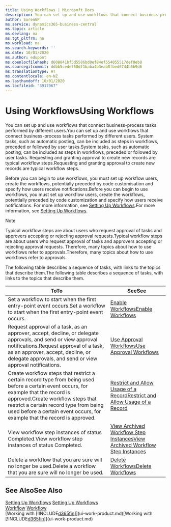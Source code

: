 ```yaml
---
title: Using Workflows | Microsoft Docs
description: You can set up and use workflows that connect business-process tasks performed by different users. System tasks, such as automatic posting, can be included as steps in workflows, preceded or followed by user tasks. Requesting and granting approval to create new records are typical workflow steps.
author: SorenGP
ms.service: dynamics365-business-central
ms.topic: article
ms.devlang: na
ms.tgt_pltfrm: na
ms.workload: na
ms.search.keywords: ''
ms.date: 10/01/2020
ms.author: edupont
ms.openlocfilehash: d608841bf5d5586bd0ef84ef554055517def0eb8
ms.sourcegitcommit: ddbb5cede750df1baba4b3eab8fbed6744b5b9d6
ms.translationtype: HT
ms.contentlocale: en-NZ
ms.lasthandoff: 10/01/2020
ms.locfileid: "3917967"
---
```

# <a name="using-workflows"></a><span data-ttu-id="22f39-105">Using Workflows</span><span class="sxs-lookup"><span data-stu-id="22f39-105">Using Workflows</span></span>
<span data-ttu-id="22f39-106">You can set up and use workflows that connect business-process tasks performed by different users.</span><span class="sxs-lookup"><span data-stu-id="22f39-106">You can set up and use workflows that connect business-process tasks performed by different users.</span></span> <span data-ttu-id="22f39-107">System tasks, such as automatic posting, can be included as steps in workflows, preceded or followed by user tasks.</span><span class="sxs-lookup"><span data-stu-id="22f39-107">System tasks, such as automatic posting, can be included as steps in workflows, preceded or followed by user tasks.</span></span> <span data-ttu-id="22f39-108">Requesting and granting approval to create new records are typical workflow steps.</span><span class="sxs-lookup"><span data-stu-id="22f39-108">Requesting and granting approval to create new records are typical workflow steps.</span></span>  

 <span data-ttu-id="22f39-109">Before you can begin to use workflows, you must set up workflow users, create the workflows, potentially preceded by code customisation and specify how users receive notifications.</span><span class="sxs-lookup"><span data-stu-id="22f39-109">Before you can begin to use workflows, you must set up workflow users, create the workflows, potentially preceded by code customization and specify how users receive notifications.</span></span> <span data-ttu-id="22f39-110">For more information, see [Setting Up Workflows](across-set-up-workflows.md).</span><span class="sxs-lookup"><span data-stu-id="22f39-110">For more information, see [Setting Up Workflows](across-set-up-workflows.md).</span></span>  

> [!NOTE]  
>  <span data-ttu-id="22f39-111">Typical workflow steps are about users who request approval of tasks and approvers accepting or rejecting approval requests.</span><span class="sxs-lookup"><span data-stu-id="22f39-111">Typical workflow steps are about users who request approval of tasks and approvers accepting or rejecting approval requests.</span></span> <span data-ttu-id="22f39-112">Therefore, many topics about how to use workflows refer to approvals.</span><span class="sxs-lookup"><span data-stu-id="22f39-112">Therefore, many topics about how to use workflows refer to approvals.</span></span>  

 <span data-ttu-id="22f39-113">The following table describes a sequence of tasks, with links to the topics that describe them.</span><span class="sxs-lookup"><span data-stu-id="22f39-113">The following table describes a sequence of tasks, with links to the topics that describe them.</span></span>  

|<span data-ttu-id="22f39-114">**To**</span><span class="sxs-lookup"><span data-stu-id="22f39-114">**To**</span></span>|<span data-ttu-id="22f39-115">**See**</span><span class="sxs-lookup"><span data-stu-id="22f39-115">**See**</span></span>|  
|------------|-------------|  
|<span data-ttu-id="22f39-116">Set a workflow to start when the first entry-point event occurs.</span><span class="sxs-lookup"><span data-stu-id="22f39-116">Set a workflow to start when the first entry-point event occurs.</span></span>|[<span data-ttu-id="22f39-117">Enable Workflows</span><span class="sxs-lookup"><span data-stu-id="22f39-117">Enable Workflows</span></span>](across-how-to-enable-workflows.md)|  
|<span data-ttu-id="22f39-118">Request approval of a task, as an approver, accept, decline, or delegate approvals, and send or view approval notifications.</span><span class="sxs-lookup"><span data-stu-id="22f39-118">Request approval of a task, as an approver, accept, decline, or delegate approvals, and send or view approval notifications.</span></span>|[<span data-ttu-id="22f39-119">Use Approval Workflows</span><span class="sxs-lookup"><span data-stu-id="22f39-119">Use Approval Workflows</span></span>](across-how-use-approval-workflows.md)|  
|<span data-ttu-id="22f39-120">Create workflow steps that restrict a certain record type from being used before a certain event occurs, for example that the record is approved.</span><span class="sxs-lookup"><span data-stu-id="22f39-120">Create workflow steps that restrict a certain record type from being used before a certain event occurs, for example that the record is approved.</span></span>|[<span data-ttu-id="22f39-121">Restrict and Allow Usage of a Record</span><span class="sxs-lookup"><span data-stu-id="22f39-121">Restrict and Allow Usage of a Record</span></span>](across-how-to-restrict-and-allow-usage-of-a-record.md)|  
|<span data-ttu-id="22f39-122">View workflow step instances of status Completed.</span><span class="sxs-lookup"><span data-stu-id="22f39-122">View workflow step instances of status Completed.</span></span>|[<span data-ttu-id="22f39-123">View Archived Workflow Step Instances</span><span class="sxs-lookup"><span data-stu-id="22f39-123">View Archived Workflow Step Instances</span></span>](across-how-to-view-archived-workflow-step-instances.md)|  
|<span data-ttu-id="22f39-124">Delete a workflow that you are sure will no longer be used.</span><span class="sxs-lookup"><span data-stu-id="22f39-124">Delete a workflow that you are sure will no longer be used.</span></span>|[<span data-ttu-id="22f39-125">Delete Workflows</span><span class="sxs-lookup"><span data-stu-id="22f39-125">Delete Workflows</span></span>](across-how-to-delete-workflows.md)|  

## <a name="see-also"></a><span data-ttu-id="22f39-126">See Also</span><span class="sxs-lookup"><span data-stu-id="22f39-126">See Also</span></span>  
<span data-ttu-id="22f39-127">[Setting Up Workflows](across-set-up-workflows.md) </span><span class="sxs-lookup"><span data-stu-id="22f39-127">[Setting Up Workflows](across-set-up-workflows.md) </span></span>  
<span data-ttu-id="22f39-128">[Workflow](across-workflow.md) </span><span class="sxs-lookup"><span data-stu-id="22f39-128">[Workflow](across-workflow.md) </span></span>  
<span data-ttu-id="22f39-129">[Working with [!INCLUDE[d365fin](includes/d365fin_md.md)]](ui-work-product.md)</span><span class="sxs-lookup"><span data-stu-id="22f39-129">[Working with [!INCLUDE[d365fin](includes/d365fin_md.md)]](ui-work-product.md)</span></span>
